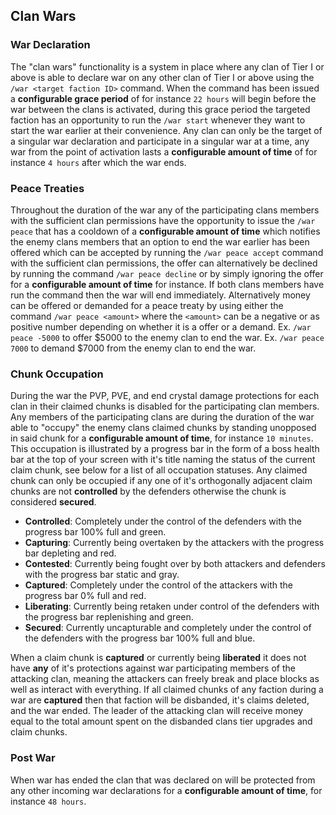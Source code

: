 ## Clan Wars
### War Declaration 
The "clan wars" functionality is a system in place where any clan of Tier I or above is able to declare war on any other clan of Tier I or above using the `/war <target faction ID>` command. When the command has been issued a **configurable grace period** of for instance `22 hours` will begin before the war between the clans is activated, during this grace period the targeted faction has an opportunity to run the `/war start` whenever they want to start the war earlier at their convenience. Any clan can only be the target of a singular war declaration and participate in a singular war at a time, any war from the point of activation lasts a **configurable amount of time** of for instance `4 hours` after which the war ends. 

### Peace Treaties
Throughout the duration of the war any of the participating clans members with the sufficient clan permissions have the opportunity to issue the `/war peace` that has a cooldown of a **configurable amount of time** which notifies the enemy clans members that an option to end the war earlier has been offered which can be accepted by running the `/war peace accept` command with the sufficient clan permissions, the offer can alternatively be declined by running the command `/war peace decline` or by simply ignoring the offer for a **configurable amount of time** for instance. If both clans members have run the command then the war will end immediately. Alternatively money can be offered or demanded for a peace treaty by using either the command `/war peace <amount>` where the `<amount>` can be a negative or as positive number depending on whether it is a offer or a demand. 
Ex. `/war peace -5000` to offer $5000 to the enemy clan to end the war.
Ex. `/war peace 7000` to demand $7000 from the enemy clan to end the war.

### Chunk Occupation 
During the war the PVP, PVE, and end crystal damage protections for each clan in their claimed chunks is disabled for the participating clan members. Any members of the participating clans are during the duration of the war able to "occupy" the enemy clans claimed chunks by standing unopposed in said chunk for a **configurable amount of time**, for instance `10 minutes`. This occupation is illustrated by a progress bar in the form of a boss health bar at the top of your screen with it's title naming the status of the current claim chunk, see below for a list of all occupation statuses. Any claimed chunk can only be occupied if any one of it's orthogonally adjacent claim chunks are not **controlled** by the defenders otherwise the chunk is considered **secured**. 

- **Controlled**: Completely under the control of the defenders with the progress bar 100% full and green.  
- **Capturing**: Currently being overtaken by the attackers with the progress bar depleting and red. 
- **Contested**: Currently being fought over by both attackers and defenders with the progress bar static and gray. 
- **Captured**: Completely under the control of the attackers with the progress bar 0% full and red. 
- **Liberating**: Currently being retaken under control of the defenders with the progress bar replenishing and green. 
- **Secured**: Currently uncapturable and completely under the control of the defenders with the progress bar 100% full and blue. 

When a claim chunk is **captured** or currently being **liberated** it does not have **any** of it's protections against war participating members of the attacking clan, meaning the attackers can freely break and place blocks as well as interact with everything. If all claimed chunks of any faction during a war are **captured** then that faction will be disbanded, it's claims deleted, and the war ended. The leader of the attacking clan will receive money equal to the total amount spent on the disbanded clans tier upgrades and claim chunks.     

### Post War
When war has ended the clan that was declared on will be protected from any other incoming war declarations for a **configurable amount of time**, for instance `48 hours`. 
